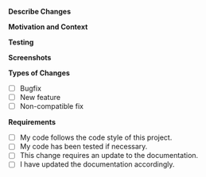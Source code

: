 **Describe Changes**<br>
<!--- A clear and concise description of the changes made. -->

**Motivation and Context**<br>
<!--- The the context behind this change. -->

**Testing**<br>
<!--- Describe how, if at all, this change has been tested. -->

**Screenshots**<br>
<!--- If appropriate, include screenshots. -->

**Types of Changes**<br>
<!--- The types of changes that your code introduces. -->
<!--- Put an `x` in boxes that apply. -->
- [ ] Bugfix
- [ ] New feature
- [ ] Non-compatible fix

**Requirements**<br>
<!--- The prerequisites for submitting a valid pull request. -->
<!--- Put an `x` in boxes that apply. -->
- [ ] My code follows the code style of this project.
- [ ] My code has been tested if necessary.
- [ ] This change requires an update to the documentation.
- [ ] I have updated the documentation accordingly.
